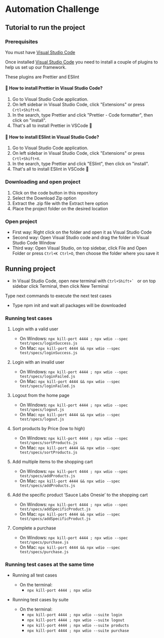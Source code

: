 # Automation Challenge
## Tutorial to run the project
### Prerequisites

You must have [Visual Studio Code](https://code.visualstudio.com/download)

Once installed [Visual Studio Code](https://code.visualstudio.com/download) you need to install a couple of plugins to help us set up our framework.

These plugins are Prettier and ESlint

#### 🤔 How to install Prettier in Visual Studio Code?

1. Go to Visual Studio Code application.
2. On left sidebar in Visual Studio Code, click "Extensions" or press ```Crtl+Shift+X```.
3. In the search, type Prettier and click "Prettier - Code formatter", then click on "install".
4. That's all to install Prettier in VSCode 🥳

#### 🤔 How to install ESlint in Visual Studio Code?

1. Go to Visual Studio Code application.
2. On left sidebar in Visual Studio Code, click "Extensions" or press ```Crtl+Shift+X```.
3. In the search, type Prettier and click "ESlint", then click on "install".
4. That's all to install ESlint in VSCode 🥳

### Downloading and open project

1. Click on the code button in this repository
2. Select the Download Zip option
3. Extract the .zip file with the Extract here option
4. Place the project folder on the desired location

### Open project

- First way: Right click on the folder and open it as Visual Studio Code
- Second way: Open Visual Studio code and drag the folder in Visual Studio Code Window
- Third way: Open Visual Studio, on top sidebar, click File and Open Folder or press ```Ctrl+K Ctrl+O```, then choose the folder where you save it

## Running project

- In Visual Studio Code, open new terminal with ```Ctrl+Shift+` ``` or on top sidebar click Terminal, then click New Terminal

Type next commands to execute the next test cases

- Type npm init and wait all packages will be downloaded

### Running test cases

1. Login with a valid user

    - On Windows: ```npx kill-port 4444 ; npx wdio --spec test/specs/loginSuccess.js```
    - On Mac: ```npx kill-port 4444 && npx wdio --spec test/specs/loginSuccess.js```
    
2. Login with an invalid user
    - On Windows: ```npx kill-port 4444 ; npx wdio --spec test/specs/loginFailed.js```
    - On Mac: ```npx kill-port 4444 && npx wdio --spec test/specs/loginFailed.js```
    
    

3. Logout from the home page
    - On Windows: ```npx kill-port 4444 ; npx wdio --spec test/specs/logout.js```
    - On Mac: ```npx kill-port 4444 && npx wdio --spec test/specs/logout.js```

4. Sort products by Price (low to high)
    - On Windows: ```npx kill-port 4444 ; npx wdio --spec test/specs/sortProducts.js```
    - On Mac: ```npx kill-port 4444 && npx wdio --spec test/specs/sortProducts.js```

5. Add multiple items to the shopping cart
    - On Windows: ```npx kill-port 4444 ; npx wdio --spec test/specs/addProducts.js```
    - On Mac: ```npx kill-port 4444 && npx wdio --spec test/specs/addProducts.js```

6. Add the specific product ‘Sauce Labs Onesie’ to the shopping cart
    - On Windows: ```npx kill-port 4444 ; npx wdio --spec test/specs/addSpecificProduct.js```
    - On Mac: ```npx kill-port 4444 && npx wdio --spec test/specs/addSpecificProduct.js```

7. Complete a purchase
    - On Windows: ```npx kill-port 4444 ; npx wdio --spec test/specs/purchase.js```
    - On Mac: ```npx kill-port 4444 && npx wdio --spec test/specs/purchase.js```
    
### Running test cases at the same time

- Running all test cases
   - On the terminal: 
      - ```npx kill-port 4444 ; npx wdio```
    
- Running test cases by suite
    
  - On the terminal: 
    - ```npx kill-port 4444 ; npx wdio --suite login```
    - ```npx kill-port 4444 ; npx wdio --suite logout```
    - ```npx kill-port 4444 ; npx wdio --suite products```
    - ```npx kill-port 4444 ; npx wdio --suite purchase```

